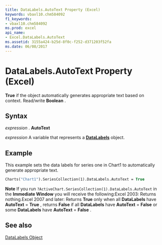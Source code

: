 ```yaml
---
title: DataLabels.AutoText Property (Excel)
keywords: vbaxl10.chm584092
f1_keywords:
- vbaxl10.chm584092
ms.prod: excel
api_name:
- Excel.DataLabels.AutoText
ms.assetid: 3155a424-b25d-8f0c-f252-d371203f52fa
ms.date: 06/08/2017
---
```



# DataLabels.AutoText Property (Excel)

 **True** if the object automatically generates appropriate text based on context. Read/write **Boolean** .


## Syntax

 _expression_ . **AutoText**

 _expression_ A variable that represents a **[DataLabels](Excel.DataLabels(object).md)** object.


## Example

This example sets the data labels for series one in Chart1 to automatically generate appropriate text.


```vb
Charts("Chart1").SeriesCollection(1).DataLabels.AutoText = True
```


 **Note**  If you run  `?ActiveChart.SeriesCollection(1).DataLabels.AutoText` in the **Immediate Window** you will receive the following:Excel 2003: Returns nothing.Excel 2007 and later: Returns  **True** only when all **DataLabels** have **AutoText** = **True** , returns **False** if all **DataLabels** have **AutoText** = **False** or some **DataLabels** have **AutoText** = **False** .


## See also


[DataLabels Object](Excel.DataLabels(object).md)

